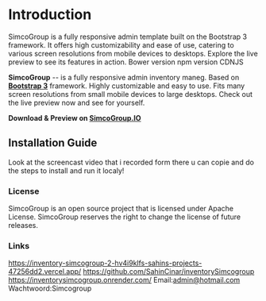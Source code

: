 # Introduction

SimcoGroup is a fully responsive admin template built on the Bootstrap 3 framework. It offers high customizability and ease of use, catering to various screen resolutions from mobile devices to desktops. Explore the live preview to see its features in action.
Bower version
npm version
CDNJS

**SimcoGroup** -- is a fully responsive admin inventory maneg. Based on **[Bootstrap 3](https://github.com/twbs/bootstrap)** framework. Highly customizable and easy to use. Fits many screen resolutions from small mobile devices to large desktops. Check out the live preview now and see for yourself.

**Download & Preview on [SimcoGroup.IO](https://SimcoGroup.io)**

## Installation Guide

Look at the screencast video that i recorded form there u can copie and do the steps to install and run it localy!

### License

SimcoGroup is an open source project that is licensed under Apache License. SimcoGroup
reserves the right to change the license of future releases.

### Links

https://inventory-simcogroup-2-hv4i9klfs-sahins-projects-47256dd2.vercel.app/
https://github.com/SahinCinar/inventorySimcogroup
https://inventorysimcogroup.onrender.com/
Email:admin@hotmail.com
Wachtwoord:Simcogroup
